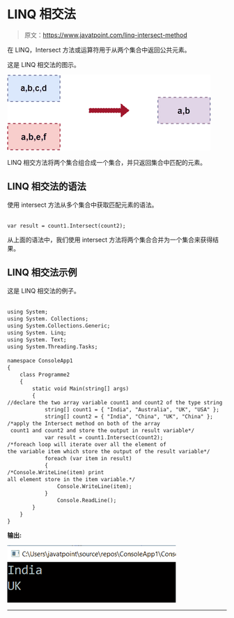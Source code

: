 # LINQ 相交法

> 原文：<https://www.javatpoint.com/linq-intersect-method>

在 LINQ，Intersect 方法或运算符用于从两个集合中返回公共元素。

这是 LINQ 相交法的图示。

![LINQ Intersect Method](img/8d660d943d1d0392f5a1411b7070b4df.png)

LINQ 相交方法将两个集合组合成一个集合，并只返回集合中匹配的元素。

## LINQ 相交法的语法

使用 intersect 方法从多个集合中获取匹配元素的语法。

```

var result = count1.Intersect(count2);

```

从上面的语法中，我们使用 intersect 方法将两个集合合并为一个集合来获得结果。

## LINQ 相交法示例

这是 LINQ 相交法的例子。

```

using System;
using System. Collections;
using System.Collections.Generic;
using System. Linq;
using System. Text;
using System.Threading.Tasks;

namespace ConsoleApp1
{
    class Programme2
    {
        static void Main(string[] args)
        {
//declare the two array variable count1 and count2 of the type string 
            string[] count1 = { "India", "Australia", "UK", "USA" };
            string[] count2 = { "India", "China", "UK", "China" };
/*apply the Intersect method on both of the array
 count1 and count2 and store the output in result variable*/
            var result = count1.Intersect(count2);
/*foreach loop will iterate over all the element of 
the variable item which store the output of the result variable*/ 
            foreach (var item in result)
            {
/*Console.WriteLine(item) print 
all element store in the item variable.*/
                Console.WriteLine(item);
            }
                Console.ReadLine();
        }
    }
}

```

**输出:**

![LINQ Intersect Method](img/5f0ec8562f10463211d5f7d08d8b2858.png)

* * *